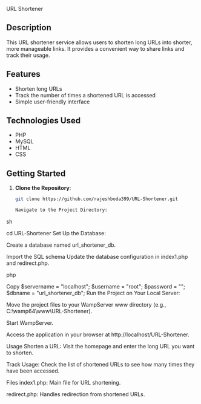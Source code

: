 URL Shortener

## Description
This URL shortener service allows users to shorten long URLs into shorter, more manageable links. It provides a convenient way to share links and track their usage.

## Features
- Shorten long URLs
- Track the number of times a shortened URL is accessed
- Simple user-friendly interface

## Technologies Used
- PHP
- MySQL
- HTML
- CSS

## Getting Started
1. **Clone the Repository**:
   ```sh
   git clone https://github.com/rajeshboda399/URL-Shortener.git

   Navigate to the Project Directory:
sh

cd URL-Shortener
Set Up the Database:

Create a database named url_shortener_db.

Import the SQL schema
Update the database configuration in index1.php and redirect.php.

php

Copy
$servername = "localhost";
$username = "root";
$password = "";
$dbname = "url_shortener_db";
Run the Project on Your Local Server:

Move the project files to your WampServer www directory (e.g., C:\wamp64\www\URL-Shortener).

Start WampServer.

Access the application in your browser at http://localhost/URL-Shortener.

Usage
Shorten a URL: Visit the homepage and enter the long URL you want to shorten.

Track Usage: Check the list of shortened URLs to see how many times they have been accessed.

Files
index1.php: Main file for URL shortening.

redirect.php: Handles redirection from shortened URLs.
